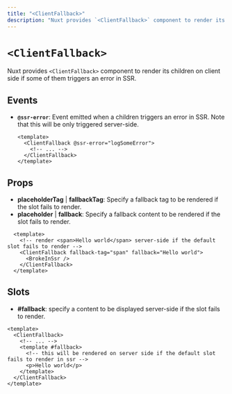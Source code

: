 ```yaml
---
title: "<ClientFallback>"
description: "Nuxt provides `<ClientFallback>` component to render its children on client side if some of them triggers an error in SSR"
---
```


# `<ClientFallback>`

Nuxt provides `<ClientFallback>` component to render its children on client side if some of them triggers an error in SSR.

## Events

- **`@ssr-error`**: Event emitted when a children triggers an error in SSR. Note that this will be only triggered server-side.

  ```vue
  <template>
    <ClientFallback @ssr-error="logSomeError">
      <!-- ... -->
    </ClientFallback>
  </template>
  ```

## Props

- **placeholderTag** | **fallbackTag**: Specify a fallback tag to be rendered if the slot fails to render.
- **placeholder** | **fallback**: Specify a fallback content to be rendered if the slot fails to render.

```vue
  <template>
    <!-- render <span>Hello world</span> server-side if the default slot fails to render -->
    <ClientFallback fallback-tag="span" fallback="Hello world">
      <BrokeInSsr />
    </ClientFallback>
  </template>
```

## Slots

- **#fallback**: specify a content to be displayed server-side if the slot fails to render.

```vue
<template>
  <ClientFallback>
    <!-- ... -->
    <template #fallback>
      <!-- this will be rendered on server side if the default slot fails to render in ssr -->
      <p>Hello world</p>
    </template>
  </ClientFallback>
</template>
```
  
